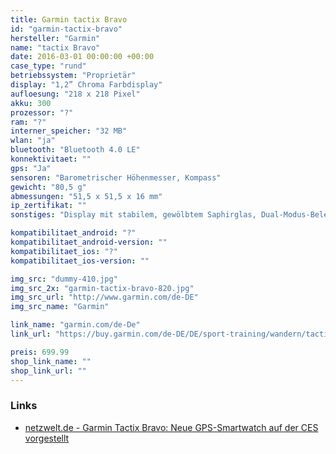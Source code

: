 ```yaml
---
title: Garmin tactix Bravo
id: "garmin-tactix-bravo"
hersteller: "Garmin"
name: "tactix Bravo"
date: 2016-03-01 00:00:00 +00:00
case_type: "rund"
betriebssystem: "Proprietär"
display: "1,2” Chroma Farbdisplay"
aufloesung: "218 x 218 Pixel"
akku: 300
prozessor: "?"
ram: "?"
interner_speicher: "32 MB"
wlan: "ja"
bluetooth: "Bluetooth 4.0 LE"
konnektivitaet: ""
gps: "Ja"
sensoren: "Barometrischer Höhenmesser, Kompass"
gewicht: "80,5 g"
abmessungen: "51,5 x 51,5 x 16 mm"
ip_zertifikat: ""
sonstiges: "Display mit stabilem, gewölbtem Saphirglas, Dual-Modus-Beleuchtung, Wasserdichtigkeit von 10 ATM"

kompatibilitaet_android: "?"
kompatibilitaet_android-version: ""
kompatibilitaet_ios: "?"
kompatibilitaet_ios-version: ""

img_src: "dummy-410.jpg"
img_src_2x: "garmin-tactix-bravo-820.jpg"
img_src_url: "http://www.garmin.com/de-DE"
img_src_name: "Garmin"

link_name: "garmin.com/de-De"
link_url: "https://buy.garmin.com/de-DE/DE/sport-training/wandern/tactix-bravo/prod543589.html"

preis: 699.99
shop_link_name: ""
shop_link_url: ""
---
```


### Links
* [netzwelt.de - Garmin Tactix Bravo: Neue GPS-Smartwatch auf der CES vorgestellt](http://www.netzwelt.de/news/156561-garmin-tactix-bravo-neue-gps-smartwatch-ces-vorgestellt.html)
